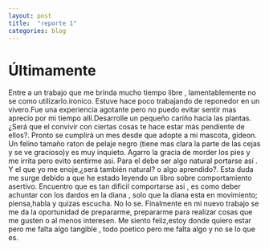 ```yaml
---
layout: post
title:  "reporte 1"
categories: blog
---
```



# Últimamente
Entre a un trabajo que me brinda mucho tiempo libre , lamentablemente no se como utilizarlo.ironico.
Estuve hace poco trabajando de reponedor en un vivero.Fue una experiencia agotante pero no puedo evitar sentir mas aprecio por mi tiempo allí.Desarrolle un pequeño cariño hacia las plantas.¿Será que el convivir con ciertas cosas te hace estar más pendiente de ellos?.
Pronto se cumplirá un mes desde que adopte a mi mascota, gideon. Un felino tamaño raton de pelaje negro (tiene mas clara la parte de las cejas y se ve gracioso)y es muy inquieto. Agarro la gracia de morder los pies y me irrita pero evito sentirme asi. Para el debe ser algo natural portarse así . Y el que yo me enoje,¿será también natural? o algo aprendido?. Esta duda me surge debido a que he estado leyendo un libro sobre comportamiento asertivo. Encuentro que es tan dificil comportarse asi , es como deber achuntar con los dardos en la diana , solo que la diana esta en movimiento; piensa,habla y quizas escucha. No lo se. 
Finalmente en mi nuevo trabajo se me da la oportunidad de prepararme, prepararme para realizar cosas que me gusten o al menos interesen. Me siento feliz,estoy donde quiero estar pero me falta algo tangible , todo poetico pero me falta algo y no se lo que es.
